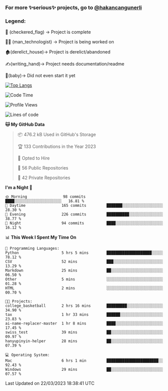 ### For more ✨serious✨ projects, go to [@hakancangunerli](https://github.com/hakancangunerli)


### Legend:


🏁 (checkered_flag) -> Project is complete

👨‍💻 (man_technologist)   -> Project is being worked on

🏚️(derelict_house)-> Project is derelict/abandoned

✍️(writing_hand)-> Project needs documentation/readme

👶(baby)-> Did not even start it yet

[![Top Langs](https://github-readme-stats.vercel.app/api/top-langs/?username=johngunerli&layout=compact&hide=tex,html,shell,CSS&langs_count=10&exclude_repo=2015-csharp)](https://github.com/anuraghazra/github-readme-stats)


<!--START_SECTION:waka-->
![Code Time](http://img.shields.io/badge/Code%20Time-402%20hrs%202%20mins-blue)

![Profile Views](http://img.shields.io/badge/Profile%20Views-3-blue)

![Lines of code](https://img.shields.io/badge/From%20Hello%20World%20I%27ve%20Written-3.1%20million%20lines%20of%20code-blue)

**🐱 My GitHub Data** 

> 📦 476.2 kB Used in GitHub's Storage 
 > 
> 🏆 133 Contributions in the Year 2023
 > 
> 💼 Opted to Hire
 > 
> 📜 56 Public Repositories 
 > 
> 🔑 42 Private Repositories 
 > 
**I'm a Night 🦉** 

```text
🌞 Morning                98 commits          ████░░░░░░░░░░░░░░░░░░░░░   16.81 % 
🌆 Daytime                165 commits         ███████░░░░░░░░░░░░░░░░░░   28.30 % 
🌃 Evening                226 commits         ██████████░░░░░░░░░░░░░░░   38.77 % 
🌙 Night                  94 commits          ████░░░░░░░░░░░░░░░░░░░░░   16.12 % 
```


📊 **This Week I Spent My Time On** 

```text
💬 Programming Languages: 
Python                   5 hrs 5 mins        ████████████████████░░░░░   78.12 % 
CSV                      52 mins             ███░░░░░░░░░░░░░░░░░░░░░░   13.29 % 
Markdown                 25 mins             ██░░░░░░░░░░░░░░░░░░░░░░░   06.50 % 
Other                    5 mins              ░░░░░░░░░░░░░░░░░░░░░░░░░   01.28 % 
HTML                     2 mins              ░░░░░░░░░░░░░░░░░░░░░░░░░   00.70 % 

🐱‍💻 Projects: 
college_basketball       2 hrs 16 mins       █████████░░░░░░░░░░░░░░░░   34.90 % 
tax                      1 hr 33 mins        ██████░░░░░░░░░░░░░░░░░░░   23.83 % 
ai-name-replacer-master  1 hr 8 mins         ████░░░░░░░░░░░░░░░░░░░░░   17.45 % 
swiss_test               39 mins             ██░░░░░░░░░░░░░░░░░░░░░░░   09.97 % 
hanyupinyin-helper       28 mins             ██░░░░░░░░░░░░░░░░░░░░░░░   07.39 % 

💻 Operating System: 
Mac                      6 hrs 1 min         ███████████████████████░░   92.43 % 
Windows                  29 mins             ██░░░░░░░░░░░░░░░░░░░░░░░   07.57 % 
```


 Last Updated on 22/03/2023 18:38:41 UTC
<!--END_SECTION:waka-->


